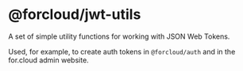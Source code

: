 # @forcloud/jwt-utils

A set of simple utility functions for working with JSON Web Tokens.

Used, for example, to create auth tokens in `@forcloud/auth` and in the for.cloud admin website.
